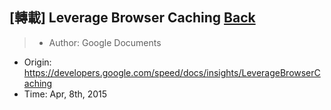 ## [轉載] Leverage Browser Caching [Back](./../post.md)

> - Author: Google Documents
- Origin: https://developers.google.com/speed/docs/insights/LeverageBrowserCaching
- Time: Apr, 8th, 2015


